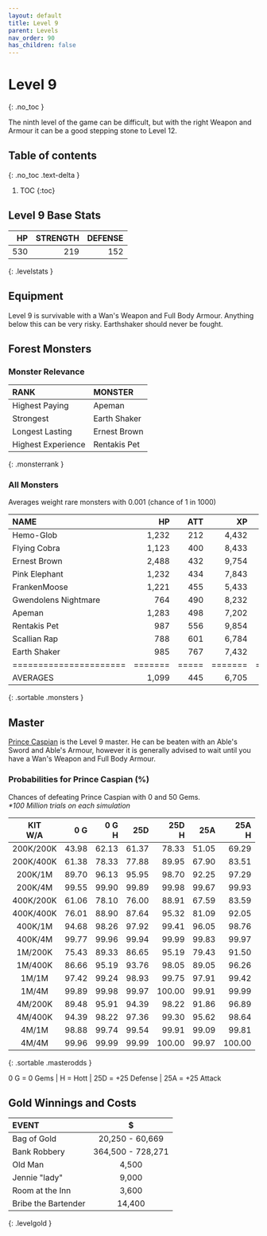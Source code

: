 ```yaml
---
layout: default
title: Level 9
parent: Levels
nav_order: 90
has_children: false
---
```

# Level 9
{: .no_toc }

The ninth level of the game can be difficult, but with the right Weapon and Armour it can be a good stepping stone to Level 12.

## Table of contents
{: .no_toc .text-delta }

1. TOC
{:toc}

## Level 9 Base Stats

|  HP | STRENGTH | DEFENSE |
|----:|---------:|--------:|
| 530 |      219 |     152 |
{: .levelstats }
  
## Equipment

Level 9 is survivable with a Wan's Weapon and Full Body Armour. Anything below this can be very risky. Earthshaker should never be fought.

## Forest Monsters

### Monster Relevance

| RANK               | MONSTER      |
|:-------------------|:-------------|
| Highest Paying     | Apeman       |
| Strongest          | Earth Shaker |
| Longest Lasting    | Ernest Brown |
| Highest Experience | Rentakis Pet |
{: .monsterrank }
  
### All Monsters
Averages weight rare monsters with 0.001 (chance of 1 in 1000)

| NAME                 |    HP | ATT |    XP |   GOLD | RARE | WEAPON                | 
|:---------------------|------:|----:|------:|-------:|:-----|:----------------------|
| Hemo-Glob            | 1,232 | 212 | 4,432 | 27,853 | No   | Weak Insults          | 
| Flying Cobra         | 1,123 | 400 | 8,433 | 37,694 | Yes  | Poison Fangs          | 
| Ernest Brown         | 2,488 | 432 | 9,754 | 34,833 | No   | Knee                  | 
| Pink Elephant        | 1,232 | 434 | 7,843 | 33,844 | No   | Stomping              | 
| FrankenMoose         | 1,221 | 455 | 5,433 | 31,221 | No   | Butting Head          | 
| Gwendolens Nightmare |   764 | 490 | 8,232 | 35,846 | No   | Dreams                | 
| Apeman               | 1,283 | 498 | 7,202 | 38,955 | No   | Hairy Hands           | 
| Rentakis Pet         |   987 | 556 | 9,854 | 37,584 | No   | Gaping Maw            | 
| Scallian Rap         |   788 | 601 | 6,784 | 22,430 | No   | Way Of Hurting People | 
| Earth Shaker         |   985 | 767 | 7,432 | 37,565 | No   | Earthquake            | 
|======================|=======|=====|=======|========|======|=======================|
| AVERAGES             | 1,099 | 445 | 6,705 | 30,051 |      |                       | 
{: .sortable .monsters }
  
## Master

[Prince Caspian](/lord/masters/prince_caspian/) is the Level 9 master. He can be beaten with an Able's Sword and Able's Armour, however it is generally advised to wait until you have a Wan's Weapon and Full Body Armour.

### Probabilities for Prince Caspian (%)

Chances of defeating Prince Caspian with 0 and 50 Gems.<br><span class="oddsinfo">*\*100 Million trials on each simulation*</span>

| KIT<br>W/A | 0 G<br> | 0 G<br>H | 25D<br> | 25D<br>H | 25A<br> | 25A<br>H |
|:----------:|--------:|---------:|--------:|---------:|--------:|---------:|
| 200K/200K  |   43.98 |    62.13 |   61.37 |    78.33 |   51.05 |    69.29 |
| 200K/400K  |   61.38 |    78.33 |   77.88 |    89.95 |   67.90 |    83.51 |
| 200K/1M    |   89.70 |    96.13 |   95.95 |    98.70 |   92.25 |    97.29 |
| 200K/4M    |   99.55 |    99.90 |   99.89 |    99.98 |   99.67 |    99.93 |
| 400K/200K  |   61.06 |    78.10 |   76.00 |    88.91 |   67.59 |    83.59 |
| 400K/400K  |   76.01 |    88.90 |   87.64 |    95.32 |   81.09 |    92.05 |
| 400K/1M    |   94.68 |    98.26 |   97.92 |    99.41 |   96.05 |    98.76 |
| 400K/4M    |   99.77 |    99.96 |   99.94 |    99.99 |   99.83 |    99.97 |
| 1M/200K    |   75.43 |    89.33 |   86.65 |    95.19 |   79.43 |    91.50 |
| 1M/400K    |   86.66 |    95.19 |   93.76 |    98.05 |   89.05 |    96.26 |
| 1M/1M      |   97.42 |    99.24 |   98.93 |    99.75 |   97.91 |    99.42 |
| 1M/4M      |   99.89 |    99.98 |   99.97 |   100.00 |   99.91 |    99.99 |
| 4M/200K    |   89.48 |    95.91 |   94.39 |    98.22 |   91.86 |    96.89 |
| 4M/400K    |   94.39 |    98.22 |   97.36 |    99.30 |   95.62 |    98.64 |
| 4M/1M      |   98.88 |    99.74 |   99.54 |    99.91 |   99.09 |    99.81 |
| 4M/4M      |   99.96 |    99.99 |   99.99 |   100.00 |   99.97 |   100.00 |
{: .sortable .masterodds }
  
<span class="masteroddsfooter">0 G = 0 Gems | H = Hott | 25D = +25 Defense | 25A = +25 Attack</span>

## Gold Winnings and Costs

| EVENT               | $                 |
|:--------------------|:-----------------:|
| Bag of Gold         | 20,250 - 60,669   |
| Bank Robbery        | 364,500 - 728,271 |
| Old Man             | 4,500             |
| Jennie "lady"       | 9,000             |
| Room at the Inn     | 3,600             |
| Bribe the Bartender | 14,400            |
{: .levelgold }
  

